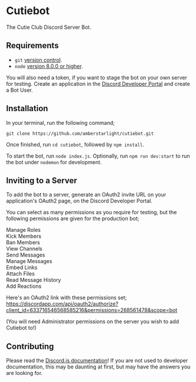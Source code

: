 # Cutiebot

The Cutie Club Discord Server Bot.

## Requirements

- `git` [version control](https://git-scm.com/).
- `node` [version 8.0.0 or higher](https://nodejs.org).

You will also need a token, if you want to stage the bot on your own server for testing. Create an application in the [Discord Developer Portal](https://discordapp.com/developers) and create a Bot User.

## Installation

In your terminal, run the following command;

```
git clone https://github.com/amberstarlight/cutiebot.git
```

Once finished, run `cd cutiebot`, followed by `npm install`.

To start the bot, run `node index.js`.
Optionally, run `npm run dev:start` to run the bot under `nodemon` for development.

## Inviting to a Server

To add the bot to a server, generate an OAuth2 invite URL on your application's OAuth2 page, on the Discord Developer Portal.

You can select as many permissions as you require for testing, but the following permissions are given for the production bot;

Manage Roles  
Kick Members  
Ban Members  
View Channels  
Send Messages  
Manage Messages  
Embed Links  
Attach Files  
Read Message History  
Add Reactions

Here's an OAuth2 link with these permissions set; https://discordapp.com/api/oauth2/authorize?client_id=633716546568585216&permissions=268561478&scope=bot

(You will need Administrator permissions on the server you wish to add Cutiebot to!)

## Contributing

Please read the [Discord.js documentation](https://discord.js.org)! If you are not used to developer documentation, this may be daunting at first, but may have the answers you are looking for.
